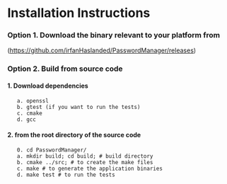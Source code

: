 # Installation Instructions

### Option 1. **Download the binary** relevant to your platform from 
(https://github.com/irfanHaslanded/PasswordManager/releases)

### Option 2. **Build from source code**


#### 1. **Download dependencies**
```
   a. openssl
   b. gtest (if you want to run the tests)
   c. cmake
   d. gcc
```
#### 2. **from the root directory of the source code**
```
   0. cd PasswordManager/
   a. mkdir build; cd build; # build directory
   b. cmake ../src; # to create the make files
   c. make # to generate the application binaries
   d. make test # to run the tests
```
